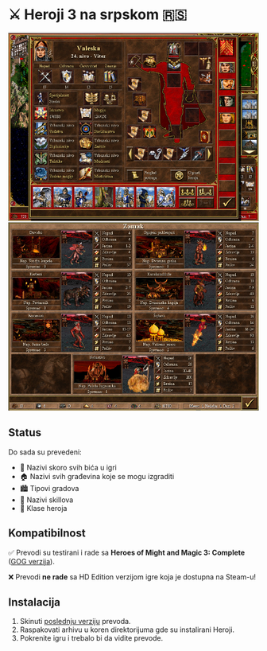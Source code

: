 # ⚔ Heroji 3 na srpskom 🇷🇸

![](./_img/Heroes3_Valeska.png)
![](./_img/Heroes3_Pakao.png) 

## Status

Do sada su prevedeni:

- 🐉 Nazivi skoro svih bića u igri
- 🏠 Nazivi svih građevina koje se mogu izgraditi
- 🏙 Tipovi gradova
- 🎯 Nazivi skillova
- 👒 Klase heroja

## Kompatibilnost

✅ Prevodi su testirani i rade sa **Heroes of Might and Magic 3: Complete** ([GOG verzija](https://www.gog.com/en/game/heroes_of_might_and_magic_3_complete_edition)).

❌ Prevodi **ne rade** sa HD Edition verzijom igre koja je dostupna na Steam-u!

## Instalacija

1. Skinuti [poslednju verziju](https://github.com/peacegiverman/homm3-srpski/archive/refs/heads/main.zip) prevoda.
2. Raspakovati arhivu u koren direktorijuma gde su instalirani Heroji.
3. Pokrenite igru i trebalo bi da vidite prevode.
